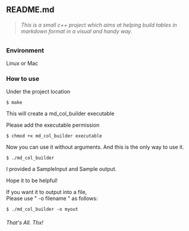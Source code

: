 ## README.md

> ###### This is a small c++ project which aims at helping build tables in markdown format in a visual and handy way.

### Environment

 Linux or Mac

### How to use 

Under the project location  
    
    $ make

This will create a md_col_builder executable 

Please add the executable permission

    $ chmod +x md_col_builder executable
    
Now you can use it without arguments.
And this is the only way to use it.

    $ ./md_col_builder
    
I provided a SampleInput and Sample output.
    
Hope it to be helpful!

If you want it to output into a file,  
Please use " -o filename " as follows:
    
    $ ./md_col_builder -o myout

###### That's All. Thx!
